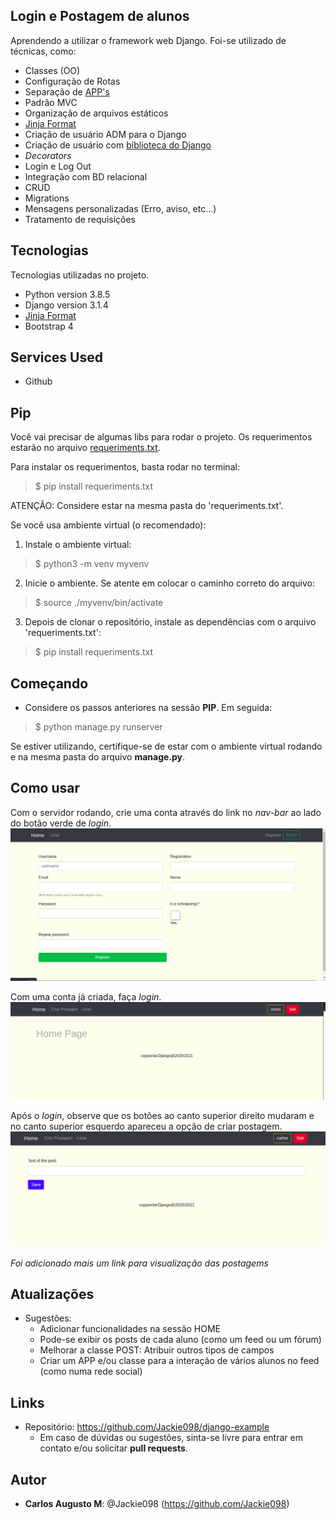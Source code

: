  ## Login e Postagem de alunos
 
Aprendendo a utilizar o framework web Django. Foi-se utilizado de técnicas, como:
  * Classes (OO)
  * Configuração de Rotas
  * Separação de [APP's](https://docs.djangoproject.com/en/3.1/intro/tutorial01/)
  * Padrão MVC
  * Organização de arquivos estáticos
  * [Jinja Format](https://jinja.palletsprojects.com/en/2.11.x/templates/)
  * Criação de usuário ADM para o Django
  * Criação de usuário com [biblioteca do Django](https://docs.djangoproject.com/en/3.1/ref/contrib/auth/)
  * *Decorators*
  * Login e Log Out
  * Integração com BD relacional
  * CRUD
  * Migrations
  * Mensagens personalizadas (Erro, aviso, etc...)
  * Tratamento de requisições
 
 
## Tecnologias 
 
Tecnologias utilizadas no projeto.
 
* Python version  3.8.5
* Django version 3.1.4
 * [Jinja Format](https://jinja.palletsprojects.com/en/2.11.x/templates/)
* Bootstrap 4
 
 
## Services Used
 
* Github
 
## Pip
 Você vai precisar de algumas libs para rodar o projeto. Os requerimentos estarão no arquivo [requeriments.txt](https://github.com/Jackie098/django-example/blob/master/requeriments.txt).

 Para instalar os requerimentos, basta rodar no terminal:
 > $ pip install requeriments.txt
  
  ATENÇÃO: Considere estar na mesma pasta do 'requeriments.txt'.

  Se você usa ambiente virtual (o recomendado):
  1. Instale o ambiente virtual:
  > $ python3 -m venv myvenv
  2. Inicie o ambiente. Se atente em colocar o caminho correto do arquivo:
  > $ source ./myvenv/bin/activate
  3. Depois de clonar o repositório, instale as dependências com o arquivo 'requeriments.txt':
  > $ pip install requeriments.txt
 
## Começando
 
* Considere os passos anteriores na sessão **PIP**. Em seguida:
>    $ python manage.py runserver

  Se estiver utilizando, certifique-se de estar com o ambiente virtual rodando e na mesma pasta do arquivo **manage.py**.

## Como usar
 
 Com o servidor rodando, crie uma conta através do link no *nav-bar* ao lado do botão verde de *login*.
 ![Cadastro de usuário](https://github.com/Jackie098/django-example/blob/master/images-readme/cadastro-usuario.png)

 Com uma conta já criada, faça *login*.
 ![Usuário logado](https://github.com/Jackie098/django-example/blob/master/images-readme/usuario-logado.png)

 Após o *login*, observe que os botões ao canto superior direito mudaram e no canto superior esquerdo apareceu a opção de criar postagem.
 ![Cadastro de usuário](https://github.com/Jackie098/django-example/blob/master/images-readme/criando-postagem.png)

 *Foi adicionado mais um link para visualização das postagems*
 
## Atualizações
 
  - Sugestões: 
    - Adicionar funcionalidades na sessão HOME
    - Pode-se exibir os posts de cada aluno (como um feed ou um fórum)
    - Melhorar a classe POST: Atribuir outros tipos de campos
    - Criar um APP e/ou classe para a interação de vários alunos no feed (como numa rede social)
 
 
## Links
 
  - Repositório: https://github.com/Jackie098/django-example
    - Em caso de dúvidas ou sugestões, sinta-se livre para entrar em contato e/ou solicitar **pull requests**.
 
 
## Autor
 
* **Carlos Augusto M**: @Jackie098 (https://github.com/Jackie098)